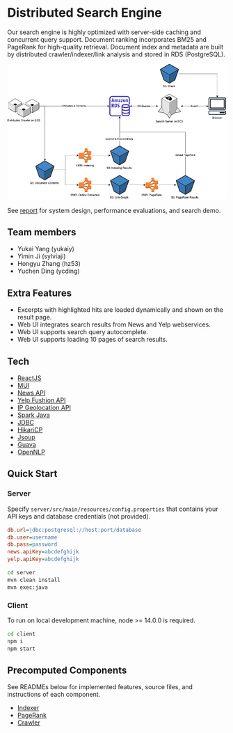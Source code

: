 # Distributed Search Engine
Our search engine is highly optimized with server-side caching and concurrent query support.
Document ranking incorporates BM25 and PageRank for high-quality retrieval.
Document index and metadata are built by distributed crawler/indexer/link analysis and stored in RDS (PostgreSQL).

<img src="architecture.png" width="800"/>

See [report](report.pdf) for system design, performance evaluations, and search demo.

## Team members

- Yukai Yang (yukaiy)
- Yimin Ji (sylviaji)
- Hongyu Zhang (hz53)
- Yuchen Ding (ycding)

## Extra Features
- Excerpts with highlighted hits are loaded dynamically and shown on the result page.
- Web UI integrates search results from News and Yelp webservices.
- Web UI supports search query autocomplete.
- Web UI supports loading 10 pages of search results.

## Tech

- [ReactJS](https://reactjs.org/)
- [MUI](https://mui.com/)
- [News API](https://newsapi.org/)
- [Yelp Fushion API](https://www.yelp.com/developers/documentation/v3/get_started)
- [IP Geolocation API](https://ip-api.com/)
- [Spark Java](https://sparkjava.com/)
- [JDBC](https://mvnrepository.com/artifact/org.postgresql/postgresql)
- [HikariCP](https://github.com/brettwooldridge/HikariCP)
- [Jsoup](https://mvnrepository.com/artifact/org.jsoup/jsoup)
- [Guava](https://mvnrepository.com/artifact/com.google.guava/guava)
- [OpenNLP](https://opennlp.apache.org)

## Quick Start

### Server

Specify `server/src/main/resources/config.properties` that contains your API keys and database credentials (not provided).

```ini
db.url=jdbc:postgresql://host:port/database
db.user=username
db.pass=password
news.apiKey=abcdefghijk
yelp.apiKey=abcdefghijk
```

```sh
cd server
mvn clean install
mvn exec:java
```

### Client

To run on local development machine, node >= 14.0.0 is required.

```sh
cd client
npm i
npm start
```

## Precomputed Components
See READMEs below for implemented features, source files, and instructions of each component.

- [Indexer](indexer/README.md)
- [PageRank](pagerank/README.md)
- [Crawler](crawler/README.md)


